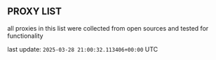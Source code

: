 ## PROXY LIST

all proxies in this list were collected from open sources and tested for functionality

last update: `2025-03-28 21:00:32.113406+00:00` UTC